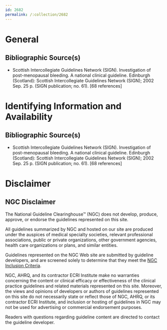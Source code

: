 ```yaml
---
id: 2682
permalink: /:collection/2682
---
```


# General

## Bibliographic Source(s)

- Scottish Intercollegiate Guidelines Network (SIGN). Investigation of post-menopausal bleeding. A national clinical guideline. Edinburgh (Scotland): Scottish Intercollegiate Guidelines Network (SIGN); 2002 Sep. 25 p. (SIGN publication; no. 61). [68 references]

# Identifying Information and Availability

## Bibliographic Source(s)

- Scottish Intercollegiate Guidelines Network (SIGN). Investigation of post-menopausal bleeding. A national clinical guideline. Edinburgh (Scotland): Scottish Intercollegiate Guidelines Network (SIGN); 2002 Sep. 25 p. (SIGN publication; no. 61). [68 references]

# Disclaimer

## NGC Disclaimer

The National Guideline Clearinghouse™ (NGC) does not develop, produce, approve, or endorse the guidelines represented on this site.

All guidelines summarized by NGC and hosted on our site are produced under the auspices of medical specialty societies, relevant professional associations, public or private organizations, other government agencies, health care organizations or plans, and similar entities.

Guidelines represented on the NGC Web site are submitted by guideline developers, and are screened solely to determine that they meet the [NGC Inclusion Criteria](/help-and-about/summaries/inclusion-criteria).

NGC, AHRQ, and its contractor ECRI Institute make no warranties concerning the content or clinical efficacy or effectiveness of the clinical practice guidelines and related materials represented on this site. Moreover, the views and opinions of developers or authors of guidelines represented on this site do not necessarily state or reflect those of NGC, AHRQ, or its contractor ECRI Institute, and inclusion or hosting of guidelines in NGC may not be used for advertising or commercial endorsement purposes.

Readers with questions regarding guideline content are directed to contact the guideline developer.

